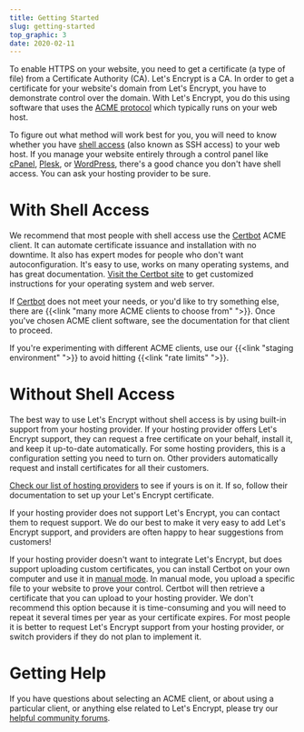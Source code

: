 ```yaml
---
title: Getting Started
slug: getting-started
top_graphic: 3
date: 2020-02-11
---
```


To enable HTTPS on your website, you need to get a certificate (a type of file) from a Certificate Authority (CA). Let's Encrypt is a CA. In order to get a certificate for your website's domain from Let's Encrypt, you have to demonstrate control over the domain. With Let's Encrypt, you do this using software that uses the [ACME protocol](https://tools.ietf.org/html/rfc8555) which typically runs on your web host.

To figure out what method will work best for you, you will need to know whether you have [shell access](https://en.wikipedia.org/wiki/Shell_account) (also known as SSH access) to your web host. If you manage your website entirely through a control panel like [cPanel](https://cpanel.net/), [Plesk](https://www.plesk.com/), or [WordPress](https://wordpress.org/), there's a good chance you don't have shell access. You can ask your hosting provider to be sure.

# With Shell Access

We recommend that most people with shell access use the [Certbot](https://certbot.eff.org/ "Certbot") ACME client. It can automate certificate issuance and installation with no downtime. It also has expert modes for people who don't want autoconfiguration. It's easy to use, works on many operating systems, and has great documentation. [Visit the Certbot site](https://certbot.eff.org/ "Certbot") to get customized instructions for your operating system and web server.

If [Certbot](https://certbot.eff.org/ "Certbot") does not meet your needs, or you'd like to try something else, there are
{{<link "many more ACME clients to choose from" ">}}.  Once you've chosen ACME client software, see the documentation for that client to proceed.

If you're experimenting with different ACME clients, use our
{{<link "staging environment" ">}} to avoid hitting
{{<link "rate limits" ">}}.

# Without Shell Access

The best way to use Let's Encrypt without shell access is by using built-in support from your hosting provider. If your hosting provider offers Let's Encrypt support, they can request a free certificate on your behalf, install it, and keep it up-to-date automatically. For some hosting providers, this is a configuration setting you need to turn on. Other providers automatically request and install certificates for all their customers.

[Check our list of hosting providers](https://community.letsencrypt.org/t/web-hosting-who-support-lets-encrypt/6920) to see if yours is on it. If so, follow their documentation to set up your Let's Encrypt certificate.

If your hosting provider does not support Let's Encrypt, you can contact them to request support. We do our best to make it very easy to add Let's Encrypt support, and providers are often happy to hear suggestions from customers!

If your hosting provider doesn't want to integrate Let's Encrypt, but does support uploading custom certificates, you can install Certbot on your own computer and use it in [manual mode](https://certbot.eff.org/docs/using.html#manual). In manual mode, you upload a specific file to your website to prove your control. Certbot will then retrieve a certificate that you can upload to your hosting provider. We don't recommend this option because it is time-consuming and you will need to repeat it several times per year as your certificate expires. For most people it is better to request Let's Encrypt support from your hosting provider, or switch providers if they do not plan to implement it.

# Getting Help

If you have questions about selecting an ACME client, or about using a particular client, or anything else related to Let's Encrypt, please try our [helpful community forums](https://community.letsencrypt.org/).
